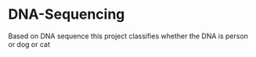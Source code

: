 # DNA-Sequencing
Based on DNA sequence this project classifies whether the DNA is person or dog or cat
